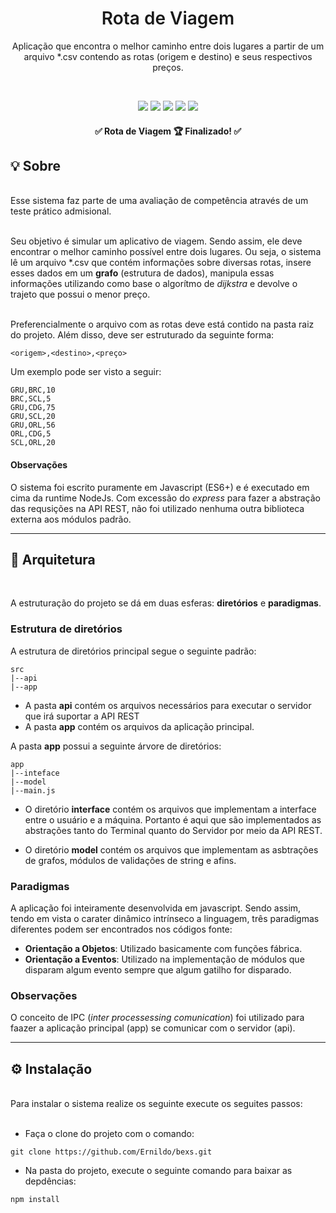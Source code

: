 <h1 align="center" style="font-weight: 600;"> Rota de Viagem </h1>

<p align="center">
   Aplicação que encontra o melhor caminho entre dois lugares a partir de um arquivo *.csv contendo as rotas (origem e destino) e seus respectivos preços.
</p>
<br/>
<p align="center">
   <img src="https://img.shields.io/static/v1?style=for-the-badge&message=1.0.0&label=version&color=blue"/>

   <img src="https://img.shields.io/static/v1?style=for-the-badge&message=MIT&label=licence&color=green"/>

   <img src="https://img.shields.io/static/v1?style=for-the-badge&message=7.5.4&label=NPM&color=red"/>

   <img src="https://img.shields.io/static/v1?style=for-the-badge&message=14.15.1&label=node&color=#27ae60"/>

   <img src="https://img.shields.io/static/v1?style=for-the-badge&message=^es6&label=js&color=yellow"/>
</p>

<h4 align="center"> 
	✅  Rota de Viagem 🏆 Finalizado!  ✅
</h4>

## 💡 Sobre

<br>
Esse sistema faz parte de uma avaliação de competência através de um teste prático admisional.
<br><br>

Seu objetivo é simular um aplicativo de viagem. Sendo assim, ele deve encontrar o melhor caminho possível entre dois lugares. Ou seja, o sistema lê um arquivo \*.csv que contém informações sobre diversas rotas, insere esses dados em um **grafo** (estrutura de dados), manipula essas informações utilizando como base o algorítmo de _dijkstra_ e devolve o trajeto que possui o menor preço.

<br>
Preferencialmente o arquivo com as rotas deve está contido na pasta raiz do projeto. Além disso, deve ser estruturado da seguinte forma:
<br>

```csv
<origem>,<destino>,<preço>
```

Um exemplo pode ser visto a seguir:

```csv
GRU,BRC,10
BRC,SCL,5
GRU,CDG,75
GRU,SCL,20
GRU,ORL,56
ORL,CDG,5
SCL,ORL,20
```

#### Observações

O sistema foi escrito puramente em Javascript (ES6+) e é executado em cima da runtime NodeJs. Com excessão do _express_ para fazer a abstração das requsições na API REST, não foi utilizado nenhuma outra biblioteca externa aos módulos padrão.

<hr/>

## 🧰 Arquitetura

<br>

A estruturação do projeto se dá em duas esferas: **diretórios** e **paradigmas**.

### Estrutura de diretórios

A estrutura de diretórios principal segue o seguinte padrão:

```
src
|--api
|--app
```

- A pasta **api** contém os arquivos necessários para executar o servidor que irá suportar a API REST
- A pasta **app** contém os arquivos da aplicação principal.

A pasta **app** possui a seguinte árvore de diretórios:

```
app
|--inteface
|--model
|--main.js
```

- O diretório **interface** contém os arquivos que implementam a interface entre o usuário e a máquina. Portanto é aqui que são implementados as abstrações tanto do Terminal quanto do Servidor por meio da API REST.

- O diretório **model** contém os arquivos que implementam as asbtrações de grafos, módulos de validações de string e afins.

### Paradigmas

A aplicação foi inteiramente desenvolvida em javascript. Sendo assim, tendo em vista o carater dinâmico intrínseco a linguagem, três paradigmas diferentes podem ser encontrados nos códigos fonte:

- **Orientação a Objetos**: Utilizado basicamente com funções fábrica.
- **Orientação a Eventos**: Utilizado na implementação de módulos que disparam algum evento sempre que algum gatilho for disparado.

### Observações

O conceito de IPC (_inter processessing comunication_) foi utilizado para faazer a aplicação principal (app) se comunicar com o servidor (api).

<hr/>

## ⚙️ Instalação

<br>
Para instalar o sistema realize os seguinte execute os seguites passos:
<br>
<br>

- Faça o clone do projeto com o comando:

```
git clone https://github.com/Ernildo/bexs.git
```

- Na pasta do projeto, execute o seguinte comando para baixar as depdências:

```
npm install
```
